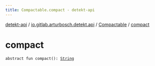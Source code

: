 ```yaml
---
title: Compactable.compact - detekt-api
---
```


[detekt-api](../../index.html) / [io.gitlab.arturbosch.detekt.api](../index.html) / [Compactable](index.html) / [compact](./compact.html)

# compact

`abstract fun compact(): `[`String`](https://kotlinlang.org/api/latest/jvm/stdlib/kotlin/-string/index.html)